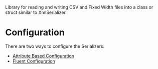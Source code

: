 Library for reading and writing CSV and Fixed Width files into a class or struct similar to XmlSerializer.

# Configuration
There are two ways to configure the Serializers:
* [Attribute Based Configuration](.\Samples\AttributeQuickStart.md)
* [Fluent Configuration](.\Samples\FluentQuickStart.md)